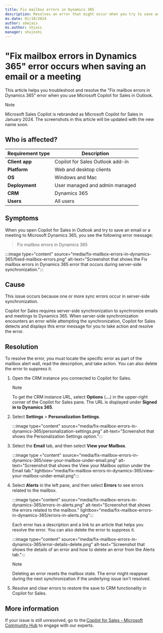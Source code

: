 ```yaml
---
title: Fix mailbox errors in Dynamics 365
description: Resolves an error that might occur when you try to save an email or a meeting to Dynamics 365 using the Microsoft Copilot for Sales for Outlook add-in.
ms.date: 01/10/2024
author: sbmjais
ms.author: shjais
manager: shujoshi
---
```

# "Fix mailbox errors in Dynamics 365" error occurs when saving an email or a meeting

This article helps you troubleshoot and resolve the "Fix mailbox errors in Dynamics 365" error when you use Microsoft Copilot for Sales in Outlook.

> [!NOTE]
> Microsoft Sales Copilot is rebranded as Microsoft Copilot for Sales in January 2024. The screenshots in this article will be updated with the new name soon.

## Who is affected?

| Requirement type |Description  |
|---------|---------|
|**Client app**     |  Copilot for Sales Outlook add-in        |
|**Platform**     | Web and desktop clients         |
|**OS**     | Windows and Mac         |
|**Deployment**     | User managed and admin managed       |
|**CRM**     | Dynamics 365        |
|**Users**     | All users   |

## Symptoms

When you open Copilot for Sales in Outlook and try to save an email or a meeting to Microsoft Dynamics 365, you see the following error message:

> Fix mailbox errors in Dynamics 365

:::image type="content" source="media/fix-mailbox-errors-in-dynamics-365/fixed-mailbox-errors.png" alt-text="Screenshot that shows the Fix mailbox errors in Dynamics 365 error that occurs during server-side synchronization.":::

## Cause

This issue occurs because one or more sync errors occur in server-side synchronization.

Copilot for Sales requires server-side synchronization to synchronize emails and meetings to Dynamics 365. When server-side synchronization encounters an error while attempting the synchronization, Copilot for Sales detects and displays this error message for you to take action and resolve the error.

## Resolution

To resolve the error, you must locate the specific error as part of the mailbox alert wall, read the description, and take action. You can also delete the error to suppress it.

1. Open the CRM instance you connected to Copilot for Sales.

    > [!NOTE]
    > To get the CRM instance URL, select **Options** (**…**) in the upper-right corner of the Copilot for Sales pane. The URL is displayed under **Signed in to Dynamics 365**.

2. Select **Settings** > **Personalization Settings**.

    :::image type="content" source="media/fix-mailbox-errors-in-dynamics-365/personalization-settings.png" alt-text="Screenshot that shows the Personalization Settings option.":::

3. Select the **Email** tab, and then select **View your Mailbox**.

    :::image type ="content" source="media/fix-mailbox-errors-in-dynamics-365/view-your-mailbox-under-email.png" alt-text="Screenshot that shows the View your Mailbox option under the Email tab." lightbox="media/fix-mailbox-errors-in-dynamics-365/view-your-mailbox-under-email.png":::

4. Select **Alerts** in the left pane, and then select **Errors** to see errors related to the mailbox.

    :::image type="content" source="media/fix-mailbox-errors-in-dynamics-365/errors-in-alerts.png" alt-text="Screenshot that shows the errors related to the mailbox."  lightbox="media/fix-mailbox-errors-in-dynamics-365/errors-in-alerts.png":::

    Each error has a description and a link to an article that helps you resolve the error. You can also delete the error to suppress it.

    :::image type="content" source="media/fix-mailbox-errors-in-dynamics-365/error-details-delete.png" alt-text="Screenshot that shows the details of an error and how to delete an error from the Alerts tab.":::

    > [!NOTE]
    > Deleting an error resets the mailbox state. The error might reappear during the next synchronization if the underlying issue isn't resolved.

5. Resolve and clear errors to restore the save to CRM functionality in Copilot for Sales.

## More information

If your issue is still unresolved, go to the [Copilot for Sales - Microsoft Community Hub](https://techcommunity.microsoft.com/t5/viva-sales/bd-p/VivaSales) to engage with our experts.
